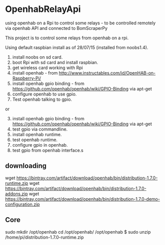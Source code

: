 # OpenhabRelayApi
using openhab on a Rpi to control some relays - to be controlled remotely via openhab API and connected to BomScraperPy


This project is to control some relays from openhab on a rpi.

Using default raspbian install as of 28/07/15 (installed from noobs1.4).

1. install noobs on sd card.
2. boot Rpi with sd card and install raspbian.
3. get wireless card working with Rpi
4. install openhab - from http://www.instructables.com/id/OpenHAB-on-Raspberry-Pi/
5. install openhab gpio binding - from https://github.com/openhab/openhab/wiki/GPIO-Binding via apt-get
6. configure openhab to use gpio.
7. Test openhab talking to gpio.


or

3. install openhab gpio binding - from https://github.com/openhab/openhab/wiki/GPIO-Binding via apt-get
4. test gpio via commandline.
5. install openhab runtime.
6. test openhab runtime.
7. configure gpio in openhab.
8. test gpio from openhab interface.s



downloading 
-----------

wget https://bintray.com/artifact/download/openhab/bin/distribution-1.7.0-runtime.zip
wget https://bintray.com/artifact/download/openhab/bin/distribution-1.7.0-addons.zip
wget https://bintray.com/artifact/download/openhab/bin/distribution-1.7.0-demo-configuration.zip



Core
----
sudo mkdir /opt/openhab
cd /opt/openhab/
/opt/openhab $ sudo unzip /home/pi/distribution-1.7.0-runtime.zip
